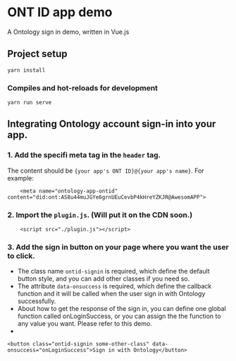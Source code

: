 # ONT ID app demo

A Ontology sign in demo, written in Vue.js

## Project setup
```
yarn install
```

### Compiles and hot-reloads for development
```
yarn run serve
```

## Integrating Ontology account sign-in into your app.

### 1. Add the specifi meta tag in the `header` tag. 

The content should be `{your app's ONT ID}@{your app's name}`. For example:

```
    <meta name="ontology-app-ontid" content="did:ont:AS8u44muJGYe6grnUEuCevbP4kHreYZKJR@AwesomAPP">

```

### 2. Import the `plugin.js`. (Will put it on the CDN soon.)

```
    <script src="./plugin.js"></script>
```

### 3. Add the sign in button on your page where you want the user to click. 

* The class name `ontid-signin` is required, which define the default button style, and you can add other classes if you need so.
* The attribute `data-onsuccess` is required, which define the callback function and it will be called when the user sign in with Ontology successfully.
* About how to get the response of the sign in, you can define one global function called onLoginSuccess, or you can assign the the function to any value you want. Please refer to this demo.
* 

```
<button class="ontid-signin some-other-class" data-onsuccess="onLoginSuccess">Sign in with Ontology</button>
```